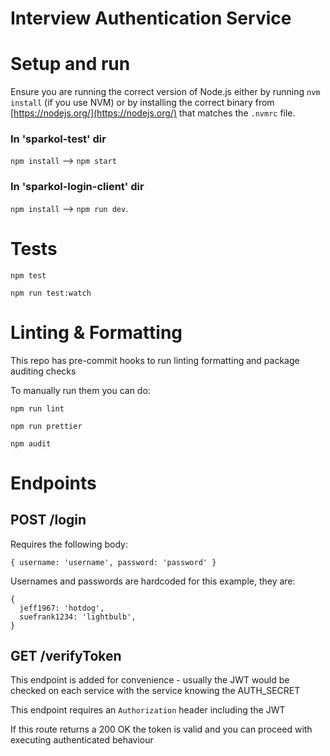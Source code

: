 # Interview Authentication Service

# Setup and run

Ensure you are running the correct version of Node.js either by running `nvm install` (if you use NVM) or by installing the correct binary from [https://nodejs.org/](https://nodejs.org/) that matches the `.nvmrc` file.

### In 'sparkol-test' dir

`npm install` --> `npm start`

### In 'sparkol-login-client' dir

`npm install` --> `npm run dev`.

# Tests

`npm test`

`npm run test:watch`

# Linting & Formatting

This repo has pre-commit hooks to run linting formatting and package auditing checks

To manually run them you can do:

`npm run lint`

`npm run prettier`

`npm audit`

# Endpoints

## POST /login

Requires the following body:

`{ username: 'username', password: 'password' }`

Usernames and passwords are hardcoded for this example, they are:

```
{
  jeff1967: 'hotdog',
  suefrank1234: 'lightbulb',
}
```

## GET /verifyToken

This endpoint is added for convenience - usually the JWT would be checked on each service with the service knowing the AUTH_SECRET

This endpoint requires an `Authorization` header including the JWT

If this route returns a 200 OK the token is valid and you can proceed with executing authenticated behaviour
